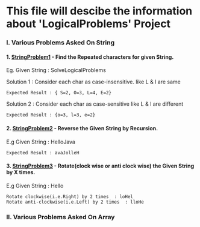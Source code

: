 # This file will descibe the information about 'LogicalProblems' Project

### I. Various Problems Asked On String
#### 1. [StringProblem1](src/com/onString/StringProblem1.java) - Find the Repeated characters for given String. 

Eg. Given String : SolveLogicalProblems

Solution 1 : Consider each char as case-insensitive. like L & l are same 

	Expected Result : { S=2, O=3, L=4, E=2}

Solution 2 : Consider each char as case-sensitive like L & l are different

	Expected Result : {o=3, l=3, e=2}


#### 2. [StringProblem2](src/com/onString/StringProblem2.java) - Reverse the Given String by Recursion. 

E.g Given String : HelloJava

	Expected Result : avaJolleH

#### 3. [StringProblem3](src/com/onString/StringProblem3.java) - Rotate(clock wise or anti clock wise) the Given String by X times. 

E.g Given String : Hello

	Rotate clockwise(i.e.Right) by 2 times  : loHel 
	Rotate anti-clockwise(i.e.Left) by 2 times  : lloHe 


### II. Various Problems Asked On Array
